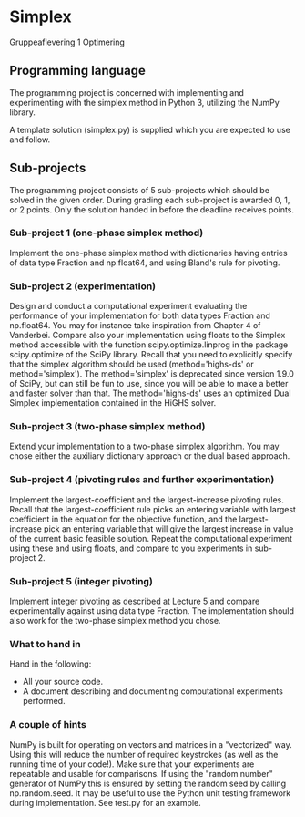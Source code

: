 # Simplex

Gruppeaflevering 1 Optimering

## Programming language
The programming project is concerned with implementing and experimenting with the simplex method in Python 3, utilizing the NumPy library.

A template solution (simplex.py) is supplied which you are expected to use and follow.

## Sub-projects
The programming project consists of 5 sub-projects which should be solved in the given order. During grading each sub-project is awarded 0, 1, or 2 points.
Only the solution handed in before the deadline receives points.

### Sub-project 1 (one-phase simplex method)
Implement the one-phase simplex method with dictionaries having entries of data type Fraction and np.float64, and using Bland's rule for pivoting.

### Sub-project 2 (experimentation)
Design and conduct a computational experiment evaluating the performance of your implementation for both data types Fraction and np.float64. You may for instance take inspiration from Chapter 4 of Vanderbei. Compare also your implementation using floats to the Simplex method accessible with the function scipy.optimize.linprog in the package scipy.optimize of the SciPy library. Recall that you need to explicitly specify that the simplex algorithm should be used (method='highs-ds' or method='simplex'). The method='simplex' is deprecated since version 1.9.0 of SciPy, but can still be fun to use, since you will be able to make a better and faster solver than that. The method='highs-ds' uses an optimized Dual Simplex implementation contained in the HiGHS solver.

### Sub-project 3 (two-phase simplex method)
Extend your implementation to a two-phase simplex algorithm. You may chose either the auxiliary dictionary approach or the dual based approach.

### Sub-project 4 (pivoting rules and further experimentation)
Implement the largest-coefficient and the largest-increase pivoting rules. Recall that the largest-coefficient rule picks an entering variable with largest coefficient in the equation for the objective function, and the largest-increase pick an entering variable that will give the largest increase in value of the current basic feasible solution. Repeat the computational experiment using these and using floats, and compare to you experiments in sub-project 2.

### Sub-project 5 (integer pivoting)
Implement integer pivoting as described at Lecture 5 and compare experimentally against using data type Fraction. The implementation should also work for the two-phase simplex method you chose.

### What to hand in
Hand in the following:

* All your source code.
* A document describing and documenting computational experiments performed.


### A couple of hints
NumPy is built for operating on vectors and matrices in a "vectorized" way. Using this will reduce the number of required keystrokes (as well as the running time of your code!).
Make sure that your experiments are repeatable and usable for comparisons. If using the "random number" generator of NumPy this is ensured by setting the random seed by calling np.random.seed.
It may be useful to use the Python unit testing framework during implementation. See test.py for an example.